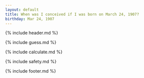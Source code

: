 ```yaml
---
layout: default
title: When was I conceived if I was born on March 24, 1907?
birthday: Mar 24, 1907
---
```


{% include header.md %}

{% include guess.md %}

{% include calculate.md %}

{% include safety.md %}

{% include footer.md %}



